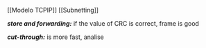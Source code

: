 [[Modelo TCPIP]]
[[Subnetting]]

___store and forwarding:___ if the value of CRC is correct, frame is good

___cut-through:___ is more fast, analise  